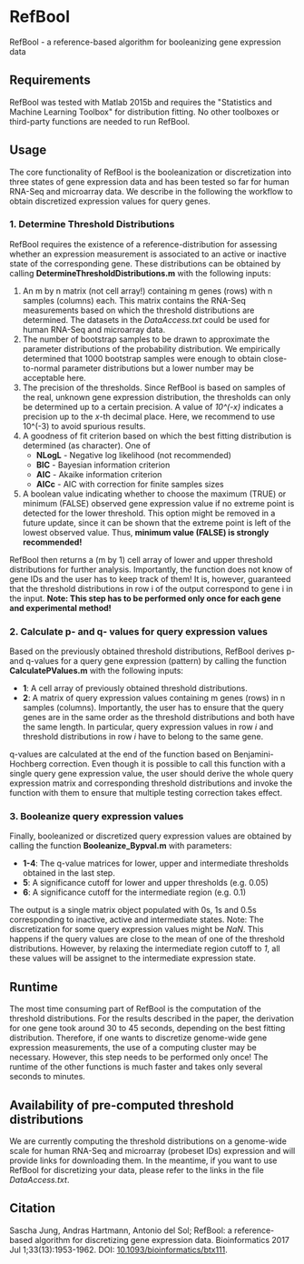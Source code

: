 # RefBool
RefBool - a reference-based algorithm for booleanizing gene expression data

## Requirements
RefBool was tested with Matlab 2015b and requires the "Statistics and Machine Learning Toolbox" for distribution fitting. No other toolboxes or third-party functions are needed to run RefBool.

## Usage
The core functionality of RefBool is the booleanization or discretization into three states of gene expression data and has been tested so far for human RNA-Seq and microarray data. We describe in the following the workflow to obtain discretized expression values for query genes.

### 1. Determine Threshold Distributions
RefBool requires the existence of a reference-distribution for assessing whether an expression measurement is associated to an active or inactive state of the corresponding gene. These distributions can be obtained by calling **DetermineThresholdDistributions.m** with the following inputs:
1. An m by n matrix (not cell array!) containing m genes (rows) with n samples (columns) each. This matrix contains the RNA-Seq measurements based on which the threshold distributions are determined. The datasets in the *DataAccess.txt* could be used for human RNA-Seq and microarray data.
2. The number of bootstrap samples to be drawn to approximate the parameter distributions of the probability distribution. We empirically determined that 1000 bootstrap samples were enough to obtain close-to-normal parameter distributions but a lower number may be acceptable here.
3. The precision of the thresholds. Since RefBool is based on samples of the real, unknown gene expression distribution, the thresholds can only be determined up to a certain precision. A value of *10^(-x)* indicates a precision up to the *x*-th decimal place. Here, we recommend to use 10^(-3) to avoid spurious results.
4. A goodness of fit criterion based on which the best fitting distribution is determined (as character). One of
	- **NLogL** - Negative log likelihood (not recommended)
	- **BIC** - Bayesian information criterion
	- **AIC** - Akaike information criterion
	- **AICc** - AIC with correction for finite samples sizes
5. A boolean value indicating whether to choose the maximum (TRUE) or minimum (FALSE) observed gene expression value if no extreme point is detected for the lower threshold. This option might be removed in a future update, since it can be shown that the extreme point is left of the lowest observed value. Thus, **minimum value (FALSE) is strongly recommended!**

RefBool then returns a (m by 1) cell array of lower and upper threshold distributions for further analysis. Importantly, the function does not know of gene IDs and the user has to keep track of them! It is, however, guaranteed that the threshold distributions in row i of the output correspond to gene i in the input. **Note: This step has to be performed only once for each gene and experimental method!**

### 2. Calculate p- and q- values for query expression values
Based on the previously obtained threshold distributions, RefBool derives p- and q-values for a query gene expression (pattern) by calling the function **CalculatePValues.m** with the following inputs:
- **1**: A cell array of previously obtained threshold distributions.
- **2**: A matrix of query expression values containing m genes (rows) in n samples (columns). Importantly, the user has to ensure that the query genes are in the same order as the threshold distributions and both have the same length. In particular, query expression values in row *i* and threshold distributions in row *i* have to belong to the same gene.

q-values are calculated at the end of the function based on Benjamini-Hochberg correction. Even though it is possible to call this function with a single query gene expression value, the user should derive the whole query expression matrix and corresponding threshold distributions and invoke the function with them to ensure that multiple testing correction takes effect.

### 3. Booleanize query expression values
Finally, booleanized or discretized query expression values are obtained by calling the function **Booleanize_Bypval.m** with parameters:
- **1-4**: The q-value matrices for lower, upper and intermediate thresholds obtained in the last step.
- **5**: A significance cutoff for lower and upper thresholds (e.g. 0.05)
- **6**: A significance cutoff for the intermediate region (e.g. 0.1)

The output is a single matrix object populated with 0s, 1s and 0.5s corresponding to inactive, active and intermediate states. Note: The discretization for some query expression values might be *NaN*. This happens if the query values are close to the mean of one of the threshold distributions. However, by relaxing the intermediate region cutoff to *1*, all these values will be assignet to the intermediate expression state.

## Runtime
The most time consuming part of RefBool is the computation of the threshold distributions. For the results described in the paper, the derivation for one gene took around 30 to 45 seconds, depending on the best fitting distribution. Therefore, if one wants to discretize genome-wide gene expression measurements, the use of a computing cluster may be necessary. However, this step needs to be performed only once! The runtime of the other functions is much faster and takes only several seconds to minutes.

## Availability of pre-computed threshold distributions
We are currently computing the threshold distributions on a genome-wide scale for human RNA-Seq and microarray (probeset IDs) expression and will provide links for downloading them. In the meantime, if you want to use RefBool for discretizing your data, please refer to the links in the file *DataAccess.txt*.

## Citation
Sascha Jung, Andras Hartmann, Antonio del Sol; RefBool: a reference-based algorithm for discretizing gene expression data. Bioinformatics 2017 Jul 1;33(13):1953-1962. DOI: [10.1093/bioinformatics/btx111](https://doi.org/10.1093/bioinformatics/btx111).
